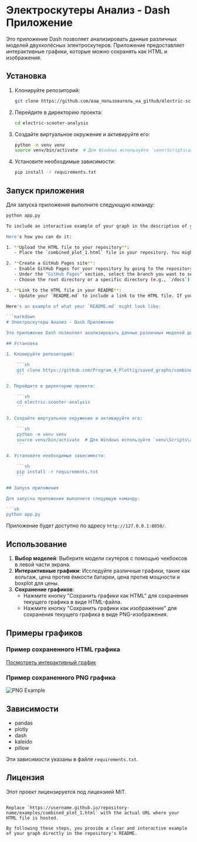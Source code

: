 # Электроскутеры Анализ - Dash Приложение

Это приложение Dash позволяет анализировать данные различных моделей двухколёсных электроскутеров. Приложение предоставляет интерактивные графики, которые можно сохранять как HTML и изображения.

## Установка

1. Клонируйте репозиторий:

    ```sh
    git clone https://github.com/ваш_пользователь_на_github/electric-scooter-analysis.git
    ```

2. Перейдите в директорию проекта:

    ```sh
    cd electric-scooter-analysis
    ```

3. Создайте виртуальное окружение и активируйте его:

    ```sh
    python -m venv venv
    source venv/bin/activate  # Для Windows используйте `venv\Scripts\activate`
    ```

4. Установите необходимые зависимости:

    ```sh
    pip install -r requirements.txt
    ```

## Запуск приложения

Для запуска приложения выполните следующую команду:

```sh
python app.py

To include an interactive example of your graph in the description of your GitHub repository, you can provide a link to the saved HTML file. Unfortunately, GitHub's Markdown does not support rendering HTML files directly within the README. However, you can upload the HTML file to a publicly accessible location (such as GitHub Pages) and link to it.

Here's how you can do it:

1. **Upload the HTML file to your repository**:
   - Place the `combined_plot_1.html` file in your repository. You might put it in a directory like `examples/`.

2. **Create a GitHub Pages site**:
   - Enable GitHub Pages for your repository by going to the repository settings.
   - Under the "GitHub Pages" section, select the branch you want to serve the pages from (typically `main` or `gh-pages`).
   - Choose the root directory or a specific directory (e.g., `/docs`) to serve the content.

3. **Link to the HTML file in your README**:
   - Update your `README.md` to include a link to the HTML file. If you have enabled GitHub Pages and placed the file in the `examples/` directory, the link might look something like this: `https://username.github.io/repository-name/examples/combined_plot_1.html`.

Here's an example of what your `README.md` might look like:

```markdown
# Электроскутеры Анализ - Dash Приложение

Это приложение Dash позволяет анализировать данные различных моделей двухколёсных электроскутеров. Приложение предоставляет интерактивные графики, которые можно сохранять как HTML и изображения.

## Установка

1. Клонируйте репозиторий:

    ```sh
    git clone https://github.com/Program_4_Plottig/saved_graphs/combined_plot_1.html
    ```

2. Перейдите в директорию проекта:

    ```sh
    cd electric-scooter-analysis
    ```

3. Создайте виртуальное окружение и активируйте его:

    ```sh
    python -m venv venv
    source venv/bin/activate  # Для Windows используйте `venv\Scripts\activate`
    ```

4. Установите необходимые зависимости:

    ```sh
    pip install -r requirements.txt
    ```

## Запуск приложения

Для запуска приложения выполните следующую команду:

```sh
python app.py
```

Приложение будет доступно по адресу `http://127.0.0.1:8050/`.

## Использование

1. **Выбор моделей**: Выберите модели скутеров с помощью чекбоксов в левой части экрана.
2. **Интерактивные графики**: Исследуйте различные графики, такие как вольтаж, цена против ёмкости батареи, цена против мощности и boxplot для цены.
3. **Сохранение графиков**:
    - Нажмите кнопку "Сохранить графики как HTML" для сохранения текущего графика в виде HTML-файла.
    - Нажмите кнопку "Сохранить графики как изображение" для сохранения текущего графика в виде PNG-изображения.

## Примеры графиков

### Пример сохраненного HTML графика

[Посмотреть интерактивный график](https://username.github.io/repository-name/examples/combined_plot_1.html)

### Пример сохраненного PNG графика
![PNG Example](saved_graphs/combined_plot_1.png)

## Зависимости

- pandas
- plotly
- dash
- kaleido
- pillow

Эти зависимости указаны в файле `requirements.txt`.

## Лицензия

Этот проект лицензируется под лицензией MIT.
```

Replace `https://username.github.io/repository-name/examples/combined_plot_1.html` with the actual URL where your HTML file is hosted. 

By following these steps, you provide a clear and interactive example of your graph directly in the repository's README.
